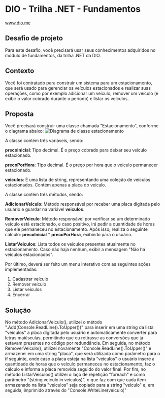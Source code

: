 # DIO - Trilha .NET - Fundamentos
www.dio.me

## Desafio de projeto
Para este desafio, você precisará usar seus conhecimentos adquiridos no módulo de fundamentos, da trilha .NET da DIO.

## Contexto
Você foi contratado para construir um sistema para um estacionamento, que será usado para gerenciar os veículos estacionados e realizar suas operações, como por exemplo adicionar um veículo, remover um veículo (e exibir o valor cobrado durante o período) e listar os veículos.

## Proposta
Você precisará construir uma classe chamada "Estacionamento", conforme o diagrama abaixo:
![Diagrama de classe estacionamento](diagrama_classe_estacionamento.png)

A classe contém três variáveis, sendo:

**precoInicial**: Tipo decimal. É o preço cobrado para deixar seu veículo estacionado.

**precoPorHora**: Tipo decimal. É o preço por hora que o veículo permanecer estacionado.

**veiculos**: É uma lista de string, representando uma coleção de veículos estacionados. Contém apenas a placa do veículo.

A classe contém três métodos, sendo:

**AdicionarVeiculo**: Método responsável por receber uma placa digitada pelo usuário e guardar na variável **veiculos**.

**RemoverVeiculo**: Método responsável por verificar se um determinado veículo está estacionado, e caso positivo, irá pedir a quantidade de horas que ele permaneceu no estacionamento. Após isso, realiza o seguinte cálculo: **precoInicial** * **precoPorHora**, exibindo para o usuário.

**ListarVeiculos**: Lista todos os veículos presentes atualmente no estacionamento. Caso não haja nenhum, exibir a mensagem "Não há veículos estacionados".

Por último, deverá ser feito um menu interativo com as seguintes ações implementadas:
1. Cadastrar veículo
2. Remover veículo
3. Listar veículos
4. Encerrar


## Solução
No método AdicionarVeiculo(), utilizei o método ".Add(Console.ReadLine().ToUpper())" para inserir em uma string da lista "veiculos" a placa digitada pelo usuário e automaticamente converter para letras maiúsculas, permitindo que eu retirasse as conversões que já estavam presentes no código por redundância.
Em seguida, no método RemoverVeiculo(), utilizei novamente "Console.ReadLine().ToUpper()" e armazenei em uma string "placa", que será utilizada como parâmetro para o if seguinte, onde caso a placa esteja na lista "veiculos" o usuário insere a quantidade de horas que o veículo permaneceu no estacionamento, faz o cálculo e informa a placa removida seguido do valor final.
Por fim, no método ListarVeiculos() utilizei o laço de repetição "foreach" e como parâmetro "(string veiculo in veiculos)", o que faz com que cada item armazenado na lista "veiculos" seja copiado para a string "veiculo" e, em seguida, imprimido através do "Console.WriteLine(veiculo)"
